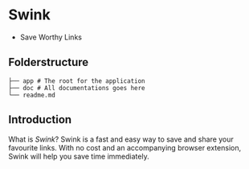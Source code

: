 # Swink #

* Save Worthy Links
## Folderstructure ##

	├── app # The root for the application
	├── doc # All documentations goes here
	└── readme.md

## Introduction ##
What is *Swink*?
Swink is a fast and easy way to save and share your favourite links.
With no cost and an accompanying browser extension, Swink will help you save time immediately.
